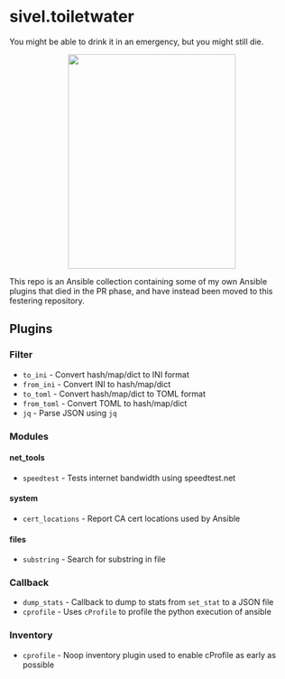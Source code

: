 # sivel.toiletwater

You might be able to drink it in an emergency, but you might still die.

<p align="center"><img width="297" height="380" src="https://i.imgur.com/LCYeNRx.png"></p>

This repo is an Ansible collection containing some of my own Ansible plugins that died in the PR phase, and have instead been moved to this festering repository.

## Plugins

### Filter

* `to_ini` - Convert hash/map/dict to INI format
* `from_ini` - Convert INI to hash/map/dict
* `to_toml` - Convert hash/map/dict to TOML format
* `from_toml` - Convert TOML to hash/map/dict
* `jq` - Parse JSON using `jq`

### Modules

#### net_tools

* `speedtest` - Tests internet bandwidth using speedtest.net

#### system

* `cert_locations` - Report CA cert locations used by Ansible

#### files

* `substring` - Search for substring in file

### Callback

* `dump_stats` - Callback to dump to stats from `set_stat` to a JSON file
* `cprofile` - Uses `cProfile` to profile the python execution of ansible

### Inventory

* `cprofile` - Noop inventory plugin used to enable cProfile as early as possible
